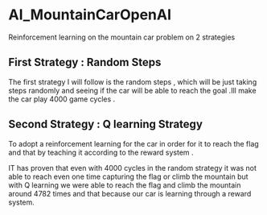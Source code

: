 # AI_MountainCarOpenAI
Reinforcement learning on the mountain car problem on 2 strategies 

## First Strategy : Random Steps
The first strategy I will follow is the random steps , which will be just taking steps randomly and
seeing if the car will be able to reach the goal .Ill make the car play 4000 game cycles .

## Second Strategy : Q learning Strategy
To adopt a reinforcement learning for the car in order for it to reach the
flag and that by teaching it according to the reward system .

IT has proven that even with 4000 cycles in the random strategy it was not able to reach even one time capturing
the flag or climb the mountain but with Q learning we were able to reach the flag and climb the
mountain around 4782 times and that because our car is learning through a reward system.
